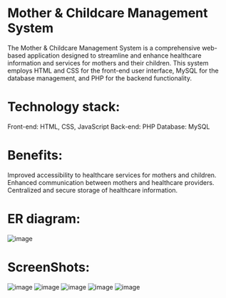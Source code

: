 # Mother & Childcare Management System
The Mother & Childcare Management System is a comprehensive web-based application designed to streamline and enhance healthcare information and services for mothers and their children. This system employs HTML and CSS for the front-end user interface, MySQL for the database management, and PHP for the backend functionality.

# Technology stack:
  Front-end: HTML, CSS, JavaScript
  Back-end: PHP
  Database: MySQL

# Benefits:
  Improved accessibility to healthcare services for mothers and children.
  Enhanced communication between mothers and healthcare providers.
  Centralized and secure storage of healthcare information.

# ER diagram:
  ![image](https://github.com/syedasraa/Mother-Childcare-MS/assets/92538646/4c92fc7d-952c-44ec-b3ab-d2377af785d5)

# ScreenShots:
![image](https://github.com/syedasraa/Mother-Childcare-MS/assets/92538646/22163a8d-7060-48e5-a4ca-adc184bb7403)
![image](https://github.com/syedasraa/Mother-Childcare-MS/assets/92538646/c282010d-db3b-4fc6-a670-53b96a6a1acb)
![image](https://github.com/syedasraa/Mother-Childcare-MS/assets/92538646/667208a2-61da-4f99-bd88-f4f3cdaca006)
![image](https://github.com/syedasraa/Mother-Childcare-MS/assets/92538646/b8bd706e-273a-44ba-9fa5-dc71f3479f91)
![image](https://github.com/syedasraa/Mother-Childcare-MS/assets/92538646/23dbad6f-4828-4ad4-aaf6-c3ab0e451cf8)



